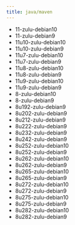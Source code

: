 ```yaml
---
title: java/maven
---
```

- 11-zulu-debian10
- 11-zulu-debian9
- 11u10-zulu-debian10
- 11u10-zulu-debian9
- 11u7-zulu-debian10
- 11u7-zulu-debian9
- 11u8-zulu-debian10
- 11u8-zulu-debian9
- 11u9-zulu-debian10
- 11u9-zulu-debian9
- 8-zulu-debian10
- 8-zulu-debian9
- 8u192-zulu-debian9
- 8u202-zulu-debian9
- 8u212-zulu-debian9
- 8u222-zulu-debian9
- 8u232-zulu-debian9
- 8u242-zulu-debian9
- 8u252-zulu-debian10
- 8u252-zulu-debian9
- 8u262-zulu-debian10
- 8u262-zulu-debian9
- 8u265-zulu-debian10
- 8u265-zulu-debian9
- 8u272-zulu-debian10
- 8u272-zulu-debian9
- 8u275-zulu-debian10
- 8u275-zulu-debian9
- 8u282-zulu-debian10
- 8u282-zulu-debian9
